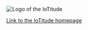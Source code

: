 ![](http://student.labranet.jamk.fi/~H9142/cf2016/IoTinity_logos/IoTitude_logo_subtitle.png "Logo of the IoTitude")

[Link to the IoTitude homepage](https://github.com/JAMK-IT/iot-city/wiki)
